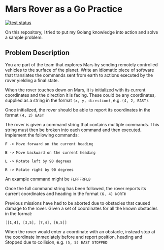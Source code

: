 # Mars Rover as a Go Practice

[![test status](https://github.com/IVIR3zaM/GoPractices-MarsRover/actions/workflows/tests.yml/badge.svg?branch=main "test status")](https://github.com/IVIR3zaM/GoPractices-MarsRover/actions)

On this repository, I tried to put my Golang knowledge into action and solve a sample problem.

## Problem Description
You are part of the team that explores Mars by sending remotely controlled vehicles to the surface of the planet. Write an idiomatic piece of software that translates the commands sent from earth to actions executed by the rover yielding a final state.

When the rover touches down on Mars, it is initialized with its current coordinates and the direction it is facing. These could be any coordinates, supplied as a string in the format `(x, y, direction)`, e.g. `(4, 2, EAST)`.

Once initialized, the rover should be able to report its coordinates in the format  `(4, 2) EAST`


The rover is given a command string that contains multiple commands. This string must then be broken into each command and then executed. Implement the following commands: 

`F -> Move forward on the current heading`

`B -> Move backward on the current heading`

`L -> Rotate left by 90 degrees`

`R -> Rotate right by 90 degrees`

An example command might be `FLFFFRFLB`

Once the full command string has been followed, the rover reports its current coordinates and heading in the format `(6, 4) NORTH`


Previous missions have had to be aborted due to obstacles that caused damage to the rover. Given a set of coordinates for all the known obstacles in the format:

`[[1,4], [3,5], [7,4], [6,5]]`

When the rover would enter a coordinate with an obstacle, instead stop at the coordinate immediately before and report position, heading and Stopped due to collision, e.g. `(5, 5) EAST STOPPED`
